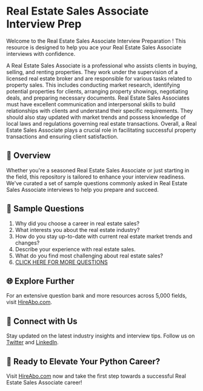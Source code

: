 # Real Estate Sales Associate Interview Prep

Welcome to the Real Estate Sales Associate Interview Preparation ! This resource is designed to help you ace your Real Estate Sales Associate interviews with confidence.

A Real Estate Sales Associate is a professional who assists clients in buying, selling, and renting properties. They work under the supervision of a licensed real estate broker and are responsible for various tasks related to property sales. This includes conducting market research, identifying potential properties for clients, arranging property showings, negotiating deals, and preparing necessary documents. Real Estate Sales Associates must have excellent communication and interpersonal skills to build relationships with clients and understand their specific requirements. They should also stay updated with market trends and possess knowledge of local laws and regulations governing real estate transactions. Overall, a Real Estate Sales Associate plays a crucial role in facilitating successful property transactions and ensuring client satisfaction.

## 🚀 Overview

Whether you're a seasoned Real Estate Sales Associate or just starting in the field, this repository is tailored to enhance your interview readiness. We've curated a set of sample questions commonly asked in Real Estate Sales Associate interviews to help you prepare and succeed.

## 📝 Sample Questions

1. Why did you choose a career in real estate sales?
2. What interests you about the real estate industry?
3. How do you stay up-to-date with current real estate market trends and changes?
4. Describe your experience with real estate sales.
5. What do you find most challenging about real estate sales?
6. [CLICK HERE FOR MORE QUESTIONS](https://hireabo.com/job/21_0_2/Real%20Estate%20Sales%20Associate)

## 🌐 Explore Further

For an extensive question bank and more resources across 5,000 fields, visit [HireAbo.com](https://www.hireabo.com).

## 📱 Connect with Us

Stay updated on the latest industry insights and interview tips. Follow us on [Twitter](https://twitter.com/hireabo) and [LinkedIn](https://www.linkedin.com/in/hire-abo-3609972a8/).

## 🚀 Ready to Elevate Your Python Career?

Visit [HireAbo.com](https://www.hireabo.com) now and take the first step towards a successful Real Estate Sales Associate career!